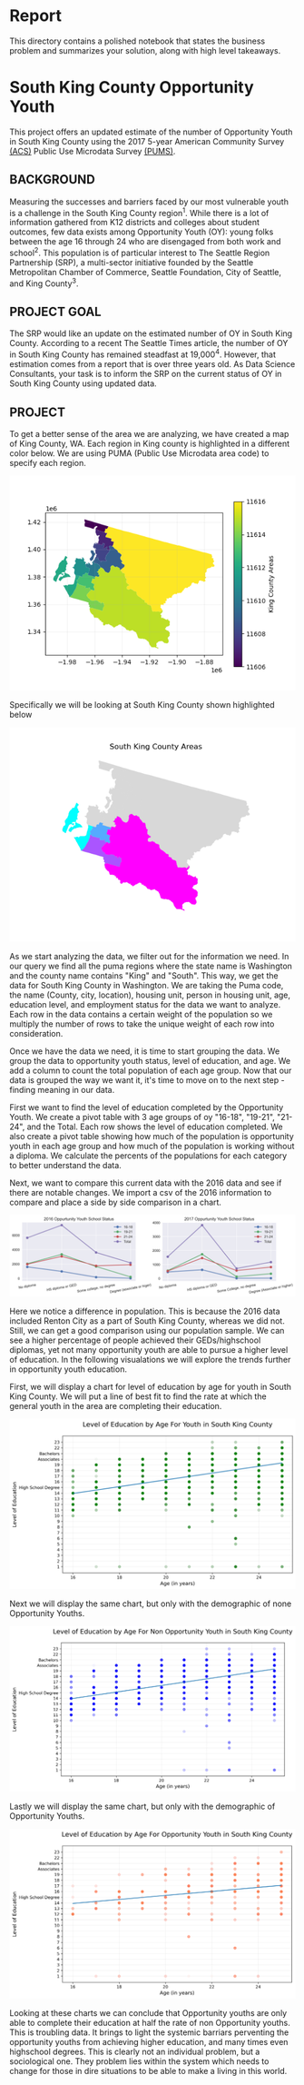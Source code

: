 # Report

This directory contains a polished notebook that states the business problem and summarizes your solution, along with high level takeaways.

# South King County Opportunity Youth

This project offers an updated estimate of the number of Opportunity Youth in South King County using the 2017 5-year American Community Survey [(ACS)](https://www.census.gov/programs-surveys/acs/about.html) Public Use Microdata Survey [(PUMS)](https://www.census.gov/programs-surveys/acs/technical-documentation/pums.html).


## BACKGROUND

Measuring the successes and barriers faced by our most vulnerable youth is a challenge in the South King County region<sup>1</sup>. While there is a lot of information gathered from K12 districts and colleges about student outcomes, few data exists among Opportunity Youth (OY): young folks between the age 16 through 24 who are disengaged from both work and school<sup>2</sup>. This population is of particular interest to The Seattle Region Partnership (SRP), a multi-sector initiative founded by the Seattle Metropolitan Chamber of Commerce, Seattle Foundation, City of Seattle, and King County<sup>3</sup>.

## PROJECT GOAL

The SRP would like an update on the estimated number of OY in South King County. According to a recent The Seattle Times article, the number of OY in South King County has remained steadfast at 19,000<sup>4</sup>. However, that estimation comes from a report that is over three years old. As Data Science Consultants, your task is to inform the SRP on the current status of OY in South King County using updated data.

## PROJECT

To get a better sense of the area we are analyzing, we have created a map of King County, WA. Each region in King county is highlighted in a different color below. We are using PUMA (Public Use Microdata area code) to specify each region.

<img src="reports/figures/project_one_map_of_king_county.png">

Specifically we will be looking at South King County shown highlighted below

<img src="reports/figures/project_one_map_of_south_king_county.png">

As we start analyzing the data, we filter out for the information we need. In our query we find all the puma regions where the state name is Washington and the county name contains "King" and "South". This way, we get the data for South King County in Washington. We are taking the Puma code, the name (County, city, location), housing unit, person in housing unit, age, education level, and employment status for the data we want to analyze. Each row in the data contains a certain weight of the population so we multiply the number of rows to take the unique weight of each row into consideration.

Once we have the data we need, it is time to start grouping the data. We group the data to opportunity youth status, level of education, and age. We add a column to count the total population of each age group. Now that our data is grouped the way we want it, it's time to move on to the next step - finding meaning in our data.

First we want to find the level of education completed by the Opportunity Youth. We create a pivot table with 3 age groups of oy "16-18", "19-21", "21-24", and the Total. Each row shows the level of education completed. We also create a pivot table showing how much of the population is opportunity youth in each age group and how much of the population is working without a diploma. We calculate the percents of the populations for each category to better understand the data.

Next, we want to compare this current data with the 2016 data and see if there are notable changes. We import a csv of the 2016 information to compare and place a side by side comparison in a chart.

<img src="reports/figures/project_2016vs2017_oy_education_level.png">

Here we notice a difference in population. This is because the 2016 data included Renton City as a part of South King County, whereas we did not. Still, we can get a good comparison using our population sample. We can see a higher percentage of people achieved their GEDs/highschool diplomas, yet not many opportunity youth are able to pursue a higher level of education. In the following visualations we will explore the trends further in opportunity youth education.

First, we will display a chart for level of education by age for youth in South King County. We will put a line of best fit to find the rate at which the general youth in the area are completing their education.

<img src="reports/figures/project_one_scatter_all.png">

Next we will display the same chart, but only with the demographic of none Opportunity Youths.

<img src="reports/figures/project_one_scatter_noy.png">

Lastly we will display the same chart, but only with the demographic of Opportunity Youths.

<img src="reports/figures/project_one_scatter_oy.png">

Looking at these charts we can conclude that Opportunity youths are only able to complete their education at half the rate of non Opportunity youths. This is troubling data. It brings to light the systemic barriars perventing the opportunity youths from achieving higher education, and many times even highschool degrees. This is clearly not an individual problem, but a sociological one. They problem lies within the system which needs to change for those in dire situations to be able to make a living in this world.
